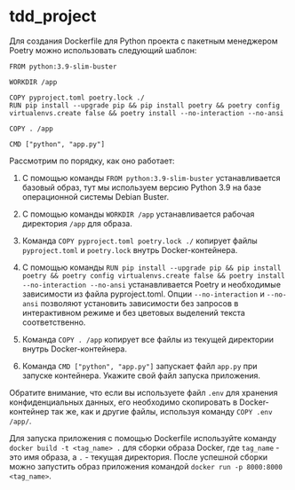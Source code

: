 # tdd_project
Для создания Dockerfile для Python проекта с пакетным менеджером Poetry можно использовать следующий шаблон:

```
FROM python:3.9-slim-buster

WORKDIR /app

COPY pyproject.toml poetry.lock ./
RUN pip install --upgrade pip && pip install poetry && poetry config virtualenvs.create false && poetry install --no-interaction --no-ansi

COPY . /app

CMD ["python", "app.py"]
```
Рассмотрим по порядку, как оно работает:

1. С помощью команды `FROM python:3.9-slim-buster` устанавливается базовый образ, тут мы используем версию Python 3.9 на базе операционной системы Debian Buster.

2. С помощью команды `WORKDIR /app` устанавливается рабочая директория `/app` для образа.

3. Команда `COPY pyproject.toml poetry.lock ./` копирует файлы `pyproject.toml` и `poetry.lock` внутрь Docker-контейнера.

4. С помощью команды `RUN pip install --upgrade pip && pip install poetry && poetry config virtualenvs.create false && poetry install --no-interaction --no-ansi` устанавливается Poetry и необходимые зависимости из файла pyproject.toml. Опции `--no-interaction` и `--no-ansi` позволяют установить зависимости без запросов в интерактивном режиме и без цветовых выделений текста соответственно.

5. Команда `COPY . /app` копирует все файлы из текущей директории внутрь Docker-контейнера.

6. Команда `CMD ["python", "app.py"]` запускает файл `app.py` при запуске контейнера. Укажите свой файл запуска приложения.

Обратите внимание, что если вы используете файл `.env` для хранения конфиденциальных данных, его необходимо скопировать в Docker-контейнер так же, как и другие файлы, используя команду `COPY .env /app/`.

Для запуска приложения с помощью Dockerfile используйте команду `docker build -t <tag_name> .` для сборки образа Docker, где `tag_name` - это имя образа, а `.` - текущая директория. После успешной сборки можно запустить образ приложения командой `docker run -p 8000:8000 <tag_name>`.